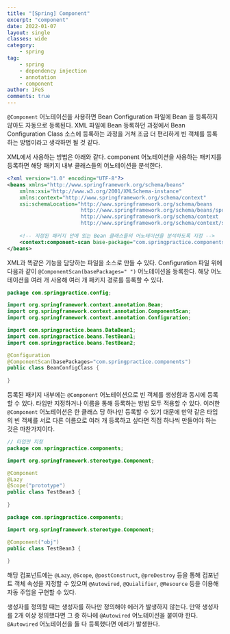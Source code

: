 ```yaml
---
title: "[Spring] Component"
excerpt: "component"
date: 2022-01-07
layout: single
classes: wide
category:
    - spring
tag:
    - spring
    - dependency injection
    - annotation
	- component
author: 1FeS
comments: true
---
```


`@Component` 어노테이션을 사용하면 Bean Configuration 파일에 Bean 을 등록하지 않아도 자동으로 등록된다. XML 파일에 Bean 등록하던 과정에서 Bean Configuration Class 소스에 등록하는 과정을 거쳐 조금 더 편리하게 빈 객체를 등록하는 방법이라고 생각하면 될 것 같다.

XML에서 사용하는 방법은 아래와 같다. component 어노테이션을 사용하는 패키지를 등록하면 해당 패키지 내부 클래스들의 어노테이션을 분석한다.

```xml
<?xml version="1.0" encoding="UTF-8"?>
<beans xmlns="http://www.springframework.org/schema/beans"
	xmlns:xsi="http://www.w3.org/2001/XMLSchema-instance"
	xmlns:context="http://www.springframework.org/schema/context"
	xsi:schemaLocation="http://www.springframework.org/schema/beans
						http://www.springframework.org/schema/beans/spring-beans.xsd
						http://www.springframework.org/schema/context
						http://www.springframework.org/schema/context/spring-context.xsd">
	
	<!-- 지정된 패키지 안에 있는 Bean 클래스들의 어노테이션을 분석하도록 지정 -->
	<context:component-scan base-package="com.springpractice.components"></context:component-scan>
</beans>
```

XML과 똑같은 기능을 담당하는 파일을 소스로 만들 수 있다. Configuration 파일 위에 다음과 같이 `@ComponentScan(basePackages=" ")` 어노테이션을 등록한다. 해당 어노테이션을 여러 개 사용해 여러 개 패키지 경로를 등록할 수 있다.

```java
package com.springpractice.config;

import org.springframework.context.annotation.Bean;
import org.springframework.context.annotation.ComponentScan;
import org.springframework.context.annotation.Configuration;

import com.springpractice.beans.DataBean1;
import com.springpractice.beans.TestBean1;
import com.springpractice.beans.TestBean2;

@Configuration
@ComponentScan(basePackages="com.springpractice.components")
public class BeanConfigClass {
	
}
```

등록된 패키지 내부에는 `@Component` 어노테이션으로 빈 객체를 생성함과 동시에 등록할 수 있다. 타입만 지정하거나 이름을 통해 등록하는 방법 모두 적용할 수 있다. 이러한 `@Component` 어노테이션은 한 클래스 당 하나만 등록할 수 있기 대문에 만약 같은 타입의 빈 객체를 서로 다른 이름으로 여러 개 등록하고 싶다면 직접 하나씩 만들어야 하는 것은 마찬가지이다.

```java
// 타입만 지정
package com.springpractice.components;

import org.springframework.stereotype.Component;

@Component
@Lazy
@Scope("prototype")
public class TestBean3 {
	
}
```

```java
package com.springpractice.components;

import org.springframework.stereotype.Component;

@Component("obj")
public class TestBean3 {
	
}
```

해당 컴포넌트에는 `@Lazy`, `@Scope`, `@postConstruct`, `@preDestroy` 등을 통해 컴포넌트 객체 속성을 지정할 수 있으며 `@Autowired`, `@Quialifier`, `@Resource`  등을 이용해 자동 주입을 구현할 수 있다.

생성자를 정의할 때는 생성자를 하나만 정의해야 에러가 발생하지 않는다. 만약 생성자를 2개 이상 정의했다면 그 중 하나에 `@Autowired` 어노테이션을 붙여야 한다. `@Autowired` 어노테이션을 둘 다 등록했다면 에러가 발생한다.